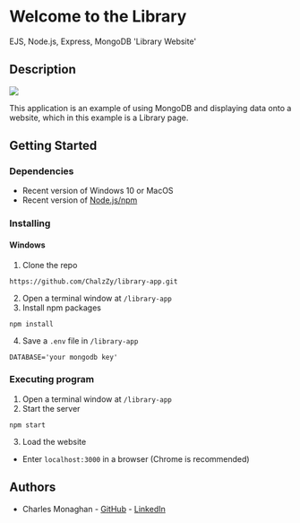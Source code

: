 # Welcome to the Library

EJS, Node.js, Express, MongoDB 'Library Website'

## Description

![](https://i.imgur.com/AnAop4R.png)

This application is an example of using MongoDB and displaying data onto a website, which in this example is a Library page.

## Getting Started

### Dependencies

- Recent version of Windows 10 or MacOS
- Recent version of [Node.js/npm](https://nodejs.org/en/)

### Installing

#### Windows

1. Clone the repo

```
https://github.com/ChalzZy/library-app.git
```

2. Open a terminal window at `/library-app`
3. Install npm packages

```
npm install
```

4. Save a `.env` file in `/library-app`

```
DATABASE='your mongodb key'

```

### Executing program

1. Open a terminal window at `/library-app`
2. Start the server

```
npm start
```

3. Load the website

- Enter `localhost:3000` in a browser (Chrome is recommended)

## Authors

- Charles Monaghan - [GitHub](https://github.com/ChalzZy) - [LinkedIn](https://www.linkedin.com/in/charlesmonaghan/)
